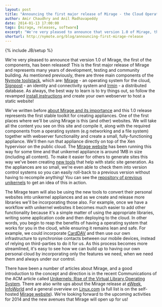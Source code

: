 ```yaml
---
layout: post
title: "Announcing the first major release of Mirage - the Cloud Operating System"
author: Amir Chaudhry and Anil Madhavapeddy
date: 2014-01-13 17:00:00
tags: [mirage, releases, software]
excerpt: "We're very pleased to announce that version 1.0 of Mirage, the first of the components, has been released! This is the first major release of Mirage and represents many years of development, testing and community building. As mentioned previously, there are three main components of the Nymote toolstack, which are: Mirage - an operating system for the cloud, Signpost - an identity and connectivity system and Irmin - a distributed database. As always, the best way to learn is to try things out, so follow the revamped install instructions and create your own webserver to host a static website!"
shorturl: http://nymote.org/blog/announcing-first-mirage-release
---
```

{% include JB/setup %}

We're very pleased to announce that version 1.0 of Mirage, the first of the 
components, has been released! This is the first major release of Mirage and 
represents many years of development, testing and community building. As 
mentioned previously, there are three main components of the 
[Nymote toolstack][nymote-intro], which are: [Mirage][mirage-nym] - an 
operating system for the cloud, [Signpost][signpost-nym] - an identity and 
connectivity system and [Irmin][irmin-nym] - a distributed database. As 
always, the best way to learn is to try things out, so follow the revamped 
[install instructions][mirage-install] and create your own webserver to host 
a static website!

We've written before [about Mirage and its importance][mirage-post] and this 
1.0 release represents the first stable toolkit for creating appliances. 
One of the first places where we'll be using Mirage is this (and other) 
websites.  We will take all the content you see on this site and compile it, 
along with the required components from a operating system (e.g networking 
and a file system) together with webserver functionality and create a small, 
fully-functioning appliance.  We'll then run that appliance directly on top 
of the Xen hypervisor on the public cloud.  The [Mirage website][mirage-www] 
has been running this way for some time and that unikernel appliance is 
around 1MB in size (including all content). 
To make it easier for others to generate sites this way we've been creating 
[new tools][mirage-tools] that help with static site generation.  As the 
appliances are so small, we're even able to check them into version control 
systems so you can easily roll-back to a previous version without having to 
recompile anything! You can see the 
[repository of previous unikernels][mirage-archive] to get an idea of this 
in action.

The Mirage team will also be using the new tools to convert their personal 
websites into unikernel appliances and as we create and release more 
libraries we'll be incorporating those also.  For example, once we have a 
workflow with unikernel websites it becomes much easier to add other 
functionality because it's a simple matter of using the appropriate 
libraries, writing some application code and then deploying to the cloud. 
In other words, you begin to reap the benefits of having a operating system 
that works for you in the cloud, while ensuring it remains lean and safe. 
For example, we could incorporate [CardDAV][] and then use our own 
infrastructure to synchronise contacts between our mobile devices, instead 
of relying on third-parties to do it for us.  As this process becomes more 
streamlined, it's easy to see how we can build up to having our own personal 
cloud by incorporating only the features we need, when we need them and 
always under our control.

There have been a number of articles about Mirage, and a good introduction 
to the concept and direction is in the recent Communications of the ACM 
article called 
[Unikernels: Rise of the Virtual Library Operating System][acm-queue]. 
There are also write ups about the Mirage release at [eWeek][], [InfoWorld][]
and a general overview on [Linux.com][linux-cloud-article] (a full list is 
on the self-hosted [Mirage website][mirage-www-links]).  We're looking 
forward to the upcoming activities for 2014 and the new avenues that Mirage 
will open up for us!


[nymote-intro]: http://nymote.org/blog/2013/introducing-nymote/
[mirage-nym]: http://nymote.org/software/mirage/
[signpost-nym]: http://nymote.org/software/signpost/
[irmin-nym]: http://nymote.org/software/irmin/
[mirage-install]: http://openmirage.org/wiki/install
[mirage-post]: http://nymote.org/blog/2013/overview-of-mirage/
[mirage-www]: http://openmirage.org
[mirage-archive]: https://github.com/mirage/mirage-www-deployment
[CardDAV]: http://en.wikipedia.org/wiki/CardDAV‎
[mirage-tools]: http://openmirage.org/blog/decks-n-drums
[linux-cloud-article]: http://www.linux.com/news/enterprise/cloud-computing/751156-are-cloud-operating-systems-the-next-big-thing
[eWeek]: http://www.eweek.com/cloud/xen-project-builds-its-own-cloud-os-mirage.html/
[InfoWorld]: http://www.infoworld.com/t/operating-systems/xen-mirage-the-less-more-cloud-os-233823
[acm-queue]: http://queue.acm.org/detail.cfm?id=2566628
[mirage-www-links]: http://openmirage.org/links
